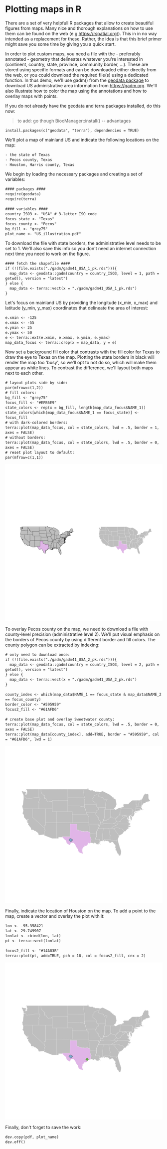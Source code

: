 # Plotting maps in R

There are a set of very helpfull R packages that allow to create beautiful figures from maps. Many nice and thorough explanations on how to use them can be found on the web (e.g <https://rspatial.org/>). This in in no way intended as a replacement for these. Rather, the idea is that this brief primer might save you some time by giving you a quick start.

In order to plot custom maps, you need a file with the - preferably annotated - geometry that delineates whatever you're interested in (continent, country, state, province, community border, ...). These are stored using specific formats and can be downloaded either directly from the web, or you could download the required file(s) using a dedicated function. In thus demo, we'll use gadm() from the [geodata package](https://cran.r-project.org/web/packages/geodata/index.html) to download US administrative area information from <https://gadm.org>. We'll also illustrate how to color the map using the annotations and how to overlay maps with points. 

If you do not already have the geodata and terra packages installed, do this now:

> to add: go though BiocManager::install() -- advantages

```
install.packages(c("geodata", "terra"), dependencies = TRUE)
```

We'll plot a map of mainland US and indicate the following locations on the map:

	- the state of Texas
	- Pecos county, Texas
	- Houston, Harris county, Texas

We begin by loading the necessary packages and creating a set of variables: 

```
#### packages ####
require(geodata)
require(terra)

#### variables ####
country_ISO3 <- "USA" # 3-letter ISO code
focus_state <- "Texas"
focus_county <- "Pecos"
bg_fill <- "grey75"
plot_name <- "US_illustration.pdf"
```

To download the file with state borders, the administrative level needs to be set to 1. We'll also save this info so you don't need an internet connection next time you need to work on the figure. 

```
#### fetch the shapefile ####
if (!(file.exists("./gadm/gadm41_USA_1_pk.rds"))){
  map_data <- geodata::gadm(country = country_ISO3, level = 1, path = getwd(), version = "latest")
} else {
  map_data <- terra::vect(x = "./gadm/gadm41_USA_1_pk.rds")
}
```

Let's focus on mainland US by providing the longitude (x_min, x_max) and latitude (y_min, y_max) coordinates that delineate the area of interest: 

```
e.xmin <- -125
e.xmax <- -55
e.ymin <- 25
e.ymax <- 50
e <- terra::ext(e.xmin, e.xmax, e.ymin, e.ymax)
map_data_focus <- terra::crop(x = map_data, y = e)
```

Now set a background fill color that contrasts with the fill color for Texas to draw the eye to Texas on the map. Plotting the state borders in black will render the map too 'busy', so we'll opt to not do so, which will make them appear as white lines. To contrast the difference, we'll layout both maps next to each other.

```
# layout plots side by side:
par(mfrow=c(1,2))
# fill colors:
bg_fill <- "grey75"
focus_fill <- "#EFB6E9"
state_colors <- rep(x = bg_fill, length(map_data_focus$NAME_1))
state_colors[which(map_data_focus$NAME_1 == focus_state)] <- focus_fill
# with dark-colored borders:
terra::plot(map_data_focus, col = state_colors, lwd = .5, border = 1, axes = FALSE)
# without borders:
terra::plot(map_data_focus, col = state_colors, lwd = .5, border = 0, axes = FALSE)
# reset plot layout to default:
par(mfrow=c(1,1))
```

![US_Texas_map](../images/US_illustration.1.dark_vs_light_borders.png)

To overlay Pecos county on the map, we need to download a file with county-level precision (administrative level 2). We'll put visual emphasis on the borders of Pecos county by using different border and fill colors. The county polygon can be extracted by indexing:

```
# only need to download once:
if (!(file.exists("./gadm/gadm41_USA_2_pk.rds"))){
  map_data <- geodata::gadm(country = country_ISO3, level = 2, path = getwd(), version = "latest")
} else {
  map_data <- terra::vect(x = "./gadm/gadm41_USA_2_pk.rds")
}

county_index <- which(map_data$NAME_1 == focus_state & map_data$NAME_2 == focus_county)
border_color <- "#595959"
focus2_fill <- "#61AFD6"

# create base plot and overlay Sweetwater county:
terra::plot(map_data_focus, col = state_colors, lwd = .5, border = 0, axes = FALSE)
terra::plot(map_data[county_index], add=TRUE, border = "#595959", col = "#61AFD6", lwd = 1)
```

![US_Sweetwater_map](../images/US_illustration.2.png)

Finally, indicate the location of Houston on the map. To add a point to the map, create a vector and overlay the plot with it:

```
lon <- -95.358421
lat <- 29.749907
lonlat <- cbind(lon, lat)
pt <- terra::vect(lonlat)

focus2_fill <- "#14A83B"
terra::plot(pt, add=TRUE, pch = 18, col = focus2_fill, cex = 2)
```

![US_Lakeside_map](../images/US_illustration.3.png)

Finally, don't forget to save the work:

```
dev.copy(pdf, plot_name)
dev.off()
```






